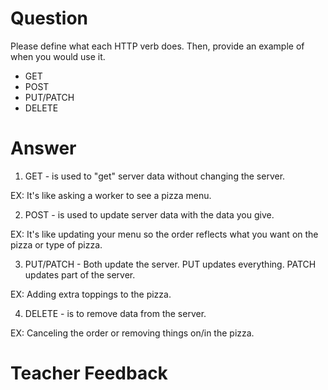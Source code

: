 # Question
Please define what each HTTP verb does. Then, provide an example of when you would use it.

- GET
- POST
- PUT/PATCH
- DELETE

# Answer
1. GET - is used to "get" server data without changing the server.

EX: It's like asking a worker to see a pizza menu.

2. POST - is used to update server data with the data you give.

EX: It's like updating your menu so the order reflects what you want on the pizza or type of pizza.

3. PUT/PATCH - Both update the server. PUT updates everything. PATCH updates part of the server.

EX: Adding extra toppings to the pizza.

4. DELETE - is to remove data from the server.

EX: Canceling the order or removing things on/in the pizza.

# Teacher Feedback